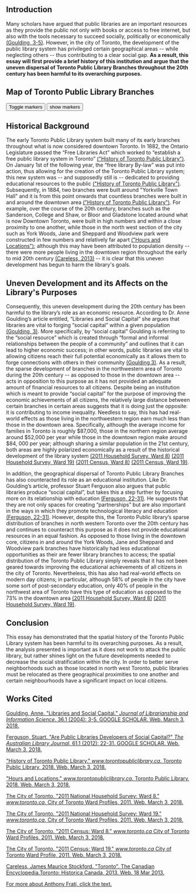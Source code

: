 ## Introduction


Many scholars have argued that public libraries are an important resources as they provide the public not only with books or access to free internet, but also with the tools necessary to succeed socially, politically or economically [(Goulding, 3-5)](http://journals.sagepub.com/doi/pdf/10.1177/0961000604042965). However, in the city of Toronto, the development of the public library system has privileged certain geographical areas -- while neglecting others -- thus contributing to a clear social gap. **As a result, this essay will first provide a brief history of this institution and argue that the uneven dispersal of Toronto Public Library Branches throughout the 20th century has been harmful to its overarching purposes.**


<a id="#one"></a>

## Map of Toronto Public Library Branches

<div class="markers">
  <!-- these buttons hide/show all the markers  -->
  <!-- to hide/show blue or red markers instead, change my_markers below to blue_markers
       to red_markers.  If you have defined your own color (or other) arrays, use those instead -->
  <button onclick="toggleMarkers(my_markers, my_map)" class="rounded" id="hide">Toggle markers</button>
  <button onclick="showMarkers(my_markers, my_map)" id="show"> show markers</button>
</div>
  <div id="mapcontainer">
    <div id="map_canvas"></div>
  </div>
  <div id="map_legend"></div>
</div>

## Historical Background

The early Toronto Public Library system built many of its early branches throughout what is now considered downtown Toronto. In 1882, the Ontario Legislature passed the “Free Libraries Act” which worked to “establish a free public library system in Toronto” [("History of Toronto Public Library")](https://www.torontopubliclibrary.ca/about-the-library/library-history/).  On January 1st of the following year, the “free library By-law” was put into action, thus allowing for the creation of the Toronto Public Library system; this new system was -- and supposedly still is -- dedicated to providing educational resources to the public [("History of Toronto Public Library")](https://www.torontopubliclibrary.ca/about-the-library/library-history/).  Subsequently, in 1884, two branches were built around "Yorkville Town Hall" and it is from this point onwards that countless branches were built in and around the downtown area [("History of Toronto Public Library")](https://www.torontopubliclibrary.ca/about-the-library/library-history/).  For example, over the course of the 20th century, branches such as the Sanderson, College and Shaw, or Bloor and Gladstone located around what is now Downtown Toronto, were built in high numbers and within a close proximity to one another, while those in the north west section of the city such as York Woods, Jane and Sheppard and Woodview park were constructed in few numbers and relatively far apart [("Hours and Locations")](https://www.torontopubliclibrary.ca/hours-locations/); although this may have been attributed to population density -- there were more people living in the downtown region throughout the early to mid 20th century [(Careless, 2013)](http://www.thecanadianencyclopedia.ca/en/article/toronto/) -- it is clear that this uneven development has begun to harm the library's goals.

## Uneven Development and its Affects on the Library's Purposes

Consequently, this uneven development during the 20th century has been harmful to the library’s role as an economic resource. According to Dr. Anne Goulding’s article entitled, “Libraries and Social Capital” she argues that libraries are vital to forging “social capital” within a given population [(Goulding, 3)](http://journals.sagepub.com/doi/pdf/10.1177/0961000604042965). More specifically, by “social capital” Goulding is referring to the “social resource” which is created through “formal and informal relationships between the people of a community” and outlines that it can lead to higher economic success; in other words, public libraries are vital to allowing citizens reach their full potential economically as it allows them to forge connections with others in their community [(Goulding,3)](http://journals.sagepub.com/doi/pdf/10.1177/0961000604042965). As a result, the sparse development of branches in the northwestern area of Toronto during the 20th century -- as opposed to those in the downtown area -- acts in opposition to this purpose as it has not provided an adequate amount of financial resources to all citizens. Despite being an institution which is meant to provide “social capital” for the purpose of improving the economic achievements of all citizens, the relatively large distance between certain branches in certain areas suggests that it is doing just the opposite: it is contributing to income inequality. Needless to say, this has had real-world effects as those living in the northwestern region earn much less than those in the downtown area. Specifically, although the average income for families in Toronto is roughly $87,000, those in the northern region average around $52,000 per year while those in the downtown region make around $84, 000 per year; although sharing a similar population in the 21st century, both areas are highly polarized economically as a result of the historical development of the library system [(2011 Household Survey, Ward 8)](https://www.toronto.ca/wp-content/uploads/2017/10/97a1-City-Planning-Ward-08-NHS-Profile-2011.pdf) [(2011 Household Survey, Ward 19)](https://www.toronto.ca/wp-content/uploads/2017/10/9765-City-Planning-Ward-19-NHS-Profile-2011.pdf) [(2011 Census, Ward 8)](https://www.toronto.ca/wp-content/uploads/2017/10/977f-City-Planning-Ward-08-Profile-2011.pdf) [(2011 Census, Ward 19)](https://www.toronto.ca/wp-content/uploads/2017/10/8fa8-City-Planning-Ward-19-Profile-2011.pdf).

In addition, the geographical dispersal of Toronto Public Library Branches has also counteracted its role as an educational institution. Like Dr. Goulding’s article, professor Stuart Ferguson also argues that public libraries produce “social capital”, but takes this a step further by focusing more on its relationship with education [(Ferguson, 22-31)](https://www.tandfonline.com/doi/pdf/10.1080/00049670.2012.10722299?needAccess=true). He suggests that they are not only spaces for creating “partnerships” but are also important in the ways in which they promote technological literacy and education [(Ferguson, 22-31)](https://www.tandfonline.com/doi/pdf/10.1080/00049670.2012.10722299?needAccess=true).  However, despite this, the Toronto Public library’s sparse distribution of branches in north western Toronto over the 20th century has and continues to counteract this purpose as it does not provide educational resources in an equal fashion. As opposed to those living in the downtown core, citizens in and around the York Woods, Jane and Sheppard and Woodview park branches have historically had less educational opportunities as their are fewer library branches to access; the spatial distribution of the Toronto Public Library simply reveals that it has not been geared towards improving the educational achievements of all citizens in the city of Toronto. Nevertheless, this has also had real-world effects on modern day citizens; in particular, although 58% of people in the city have some sort of post-secondary education, only 40% of people in the northwest area of Toronto have this type of education as opposed to the 73% in the downtown area [(2011 Household Survey, Ward 8)](https://www.toronto.ca/wp-content/uploads/2017/10/97a1-City-Planning-Ward-08-NHS-Profile-2011.pdf) [(2011 Household Survey, Ward 19)](https://www.toronto.ca/wp-content/uploads/2017/10/9765-City-Planning-Ward-19-NHS-Profile-2011.pdf).

## Conclusion

This essay has demonstrated that the spatial history of the Toronto Public Library system has been harmful to its overarching purposes. As a result, the analysis presented is important as it does not work to attack the public library, but rather shines light on the future developments needed to decrease the social stratification within the city. In order to better serve neighborhoods such as those located in north west Toronto, public libraries must be relocated as there geographical proximities to one another and certain neighbourhoods have a significant impact on local citizens.

## Works Cited
[Goulding, Anne. "Libraries and Social Capital." *Journal of Librarianship and Information Science*. 36.1 (2004): 3-5. GOOGLE SCHOLAR. Web. March 3, 2018.](http://journals.sagepub.com/doi/pdf/10.1177/0961000604042965)

[Ferguson, Stuart. "Are Public Libraries Developers of Social Capital?" *The Australian Library Journal*. 61.1 (2012): 22-31. GOOGLE SCHOLAR. Web. March 3, 2018.](https://www.tandfonline.com/doi/pdf/10.1080/00049670.2012.10722299?needAccess=true)

["History of Toronto Public Library." *www.torontopubliclibrary.ca*. Toronto Public Library, 2018. Web. March 3, 2018.](https://www.torontopubliclibrary.ca/about-the-library/library-history/)

["Hours and Locations." *www.torontopubliclibrary.ca*. Toronto Public Library, 2018. Web. March 3, 2018.](https://www.torontopubliclibrary.ca/hours-locations/)

[The City of Toronto. "2011 National Household Survey: Ward 8." *www.toronto.ca.* City of Toronto Ward Profiles, 2011. Web. March 3, 2018.](https://www.toronto.ca/wp-content/uploads/2017/10/97a1-City-Planning-Ward-08-NHS-Profile-2011.pdf)

[The City of Toronto. "2011 National Household Survey: Ward 19." *www.toronto.ca.* City of Toronto Ward Profiles, 2011. Web. March 3, 2018.](https://www.toronto.ca/wp-content/uploads/2017/10/9765-City-Planning-Ward-19-NHS-Profile-2011.pdf)

[The City of Toronto. "2011 Census: Ward 8." *www.toronto.ca* City of Toronto Ward Profiles, 2011. Web. March 3, 2018.](https://www.toronto.ca/wp-content/uploads/2017/10/977f-City-Planning-Ward-08-Profile-2011.pdf)

[The City of Toronto. "2011 Census: Ward 19." *www.toronto.ca* City of Toronto Ward Profile, 2011. Web. March 3, 2018.](https://www.toronto.ca/wp-content/uploads/2017/10/8fa8-City-Planning-Ward-19-Profile-2011.pdf)

[Careless, James Maurice Stockford. "Toronto". The Canadian Encyclopedia.Toronto: Historica Canada, 2013. Web. 18 Mar 2013.](http://www.thecanadianencyclopedia.ca/en/article/toronto/)


[For more about Anthony Frati, click the text.](https://www.linkedin.com/in/anthony-frati-664a14a0/) 

